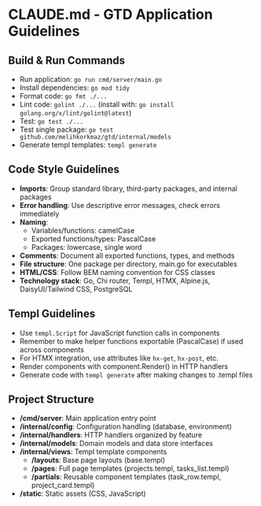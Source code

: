 # CLAUDE.md - GTD Application Guidelines

## Build & Run Commands
- Run application: `go run cmd/server/main.go`
- Install dependencies: `go mod tidy`
- Format code: `go fmt ./...`
- Lint code: `golint ./...` (install with: `go install golang.org/x/lint/golint@latest`)
- Test: `go test ./...`
- Test single package: `go test github.com/melihkorkmaz/gtd/internal/models`
- Generate templ templates: `templ generate`

## Code Style Guidelines
- **Imports**: Group standard library, third-party packages, and internal packages
- **Error handling**: Use descriptive error messages, check errors immediately
- **Naming**: 
  - Variables/functions: camelCase
  - Exported functions/types: PascalCase
  - Packages: lowercase, single word
- **Comments**: Document all exported functions, types, and methods
- **File structure**: One package per directory, main.go for executables
- **HTML/CSS**: Follow BEM naming convention for CSS classes
- **Technology stack**: Go, Chi router, Templ, HTMX, Alpine.js, DaisyUI/Tailwind CSS, PostgreSQL

## Templ Guidelines
- Use `templ.Script` for JavaScript function calls in components
- Remember to make helper functions exportable (PascalCase) if used across components
- For HTMX integration, use attributes like `hx-get`, `hx-post`, etc.
- Render components with component.Render() in HTTP handlers
- Generate code with `templ generate` after making changes to .templ files

## Project Structure
- **/cmd/server**: Main application entry point
- **/internal/config**: Configuration handling (database, environment)
- **/internal/handlers**: HTTP handlers organized by feature
- **/internal/models**: Domain models and data store interfaces
- **/internal/views**: Templ template components
  - **/layouts**: Base page layouts (base.templ)
  - **/pages**: Full page templates (projects.templ, tasks_list.templ)
  - **/partials**: Reusable component templates (task_row.templ, project_card.templ)
- **/static**: Static assets (CSS, JavaScript)